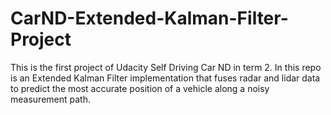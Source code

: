 # CarND-Extended-Kalman-Filter-Project

This is the first project of Udacity Self Driving Car ND in term 2. In this repo is an Extended Kalman Filter implementation that fuses radar and lidar data to predict the most accurate position of a vehicle along a noisy measurement path.
